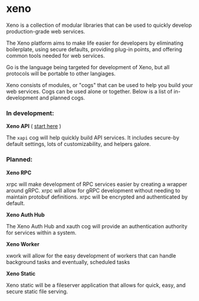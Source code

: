 # xeno

Xeno is a collection of modular libraries that can be used to quickly develop production-grade web services.

The Xeno platform aims to make life easier for developers by eliminating boilerplate, using secure defaults, providing plug-in points, and offering common tools needed for web services.

Go is the language being targeted for development of Xeno, but all protocols will be portable to other langiages.

Xeno consists of modules, or "cogs" that can be used to help you build your web services. Cogs can be used alone or together. Below is a list of in-development and planned cogs.

### In development:

**Xeno API** ( [start here](/xapi/README.md) )

The `xapi` cog will help quickly build API services. It includes secure-by default settings, lots of customizability, and helpers galore.


### Planned:

**Xeno RPC**

xrpc will make development of RPC services easier by creating a wrapper around gRPC. xrpc will allow for gRPC development without needing to maintain protobuf definitions. xrpc will be encrypted and authenticated by default.

**Xeno Auth Hub**

The Xeno Auth Hub and xauth cog will provide an authentication authority for services within a system.

**Xeno Worker**

xwork will allow for the easy development of workers that can handle background tasks and eventually, scheduled tasks

**Xeno Static**

Xeno static will be a fileserver application that allows for quick, easy, and secure static file serving.